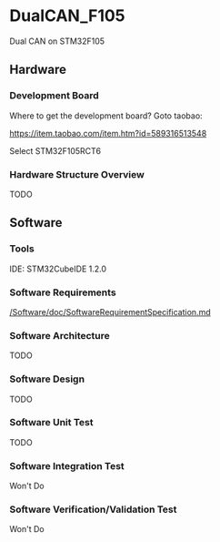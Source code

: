 # DualCAN_F105
Dual CAN on STM32F105

## Hardware

### Development Board

Where to get the development board? Goto taobao:

https://item.taobao.com/item.htm?id=589316513548

Select STM32F105RCT6

### Hardware Structure Overview

TODO

## Software

### Tools

IDE: STM32CubeIDE 1.2.0

### Software Requirements

[/Software/doc/SoftwareRequirementSpecification.md](/Software/doc/SoftwareRequirementSpecification.md)

### Software Architecture

TODO

### Software Design

TODO

### Software Unit Test

TODO

### Software Integration Test

Won't Do

### Software Verification/Validation Test

Won't Do


